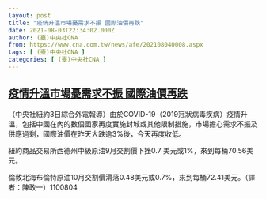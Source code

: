 ```yaml
---
layout: post
title: "疫情升溫市場憂需求不振 國際油價再跌"
date: 2021-08-03T22:34:02.000Z
author: (臺)中央社CNA
from: https://www.cna.com.tw/news/afe/202108040008.aspx
tags: [ (臺)中央社CNA ]
categories: [ (臺)中央社CNA ]
---
```

<!--1628030042000-->
[疫情升溫市場憂需求不振 國際油價再跌](https://www.cna.com.tw/news/afe/202108040008.aspx)
------

<div>
<div></div><div class="paragraph"><p>（中央社紐約3日綜合外電報導）由於COVID-19（2019冠狀病毒疾病）疫情升溫，包括中國在內的數個國家再度實施封城或其他限制措施，市場擔心需求不振及供應過剩，國際油價在昨天大跌逾3%後，今天再度收低。</p><p>紐約商品交易所西德州中級原油9月交割價下挫0.7 美元或1%，來到每桶70.56美元。</p><p>倫敦北海布倫特原油10月交割價滑落0.48美元或0.7%，來到每桶72.41美元。（譯者：陳政一）1100804</p></div>
</div>
